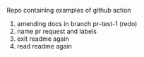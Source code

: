 Repo containing examples of github action

1. amending docs in branch pr-test-1 (redo)
2. name pr request and labels
3. exit readme again
4. read readme again
